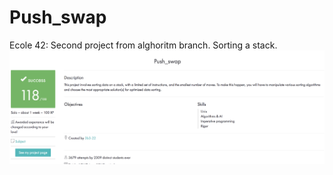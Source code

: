 # Push_swap
Ecole 42:
Second project from alghoritm branch. Sorting a stack.
![ps-mark](https://github.com/guji07/Push_swap/blob/master/ps.png)
